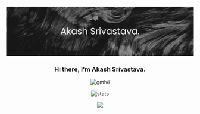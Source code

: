 <p align="center"> <img src="akash.png" alt="me!"/></p>
<h3 align="center"> Hi there, I'm Akash Srivastava. </h3>

<p align="center"> <img src="https://komarev.com/ghpvc/?username=markakash&style=flat-square" alt="gmlvi" /> </p>
<p align="center"> <img src="https://github-readme-stats.vercel.app/api?username=markakash&bg_color=30,e96443,904e95&title_color=fff&text_color=fff" alt="stats"/><br></p>
<p align="center"> <img src="https://github-readme-streak-stats.herokuapp.com/?user=markakash&theme=dark"/></p>
